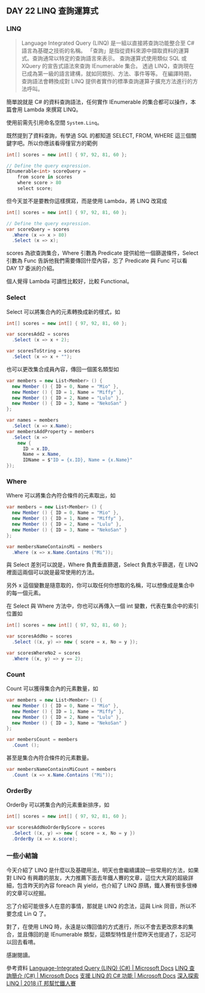 ## DAY 22 LINQ 查詢運算式

### LINQ

> Language Integrated Query (LINQ) 是一組以直接將查詢功能整合至 C# 語言為基礎之技術的名稱。
> 「查詢」是指從資料來源中擷取資料的運算式。查詢通常以特定的查詢語言來表示。
> 查詢運算式使用類似 SQL 或 XQuery 的宣告式語法來查詢 IEnumerable 集合。
> 透過 LINQ，查詢現在已成為第一級的語言建構，就如同類別、方法、事件等等。
> 在編譯時期，查詢語法會轉換成對 LINQ 提供者實作的標準查詢運算子擴充方法進行的方法呼叫。

簡單說就是 C# 的資料查詢語法，任何實作 IEnumerable 的集合都可以操作，本篇會用 Lambda 來撰寫 LINQ。

使用前需先引用命名空間 ```System.Linq```。 

既然提到了資料查詢，有學過 SQL 的都知道 SELECT, FROM, WHERE 這三個關鍵字吧。所以你應該看得懂官方的範例

```csharp
int[] scores = new int[] { 97, 92, 81, 60 };

// Define the query expression.
IEnumerable<int> scoreQuery =
    from score in scores
    where score > 80
    select score;
```

但今天並不是要教你這樣撰寫，而是使用 Lambda，將 LINQ 改寫成

```csharp
int[] scores = new int[] { 97, 92, 81, 60 };

// Define the query expression.
var scoreQuery = scores
  .Where (x => x > 80)
  .Select (x => x);
```

scores 為欲查詢集合，Where 引數為 Predicate 提供給他一個篩選條件，Select 引數為 Func 告訴他我們需要傳回什麼內容，忘了 Predicate 與 Func 可以看 DAY 17 委派的介紹。

個人覺得 Lambda 可讀性比較好，比較 Functional。

### Select

Select 可以將集合內的元素轉換成新的樣式，如

```csharp
int[] scores = new int[] { 97, 92, 81, 60 };

var scoresAdd2 = scores
  .Select (x => x + 2);

var scoresToString = scores
  .Select (x => x + "");
```

也可以更改集合成員內容，傳回一個匿名類型如

```csharp
var members = new List<Member> () {
  new Member () { ID = 0, Name = "Mio" },
  new Member () { ID = 1, Name = "Miffy" },
  new Member () { ID = 2, Name = "Lulu" },
  new Member () { ID = 3, Name = "NekoSan" }
};

var names = members
  .Select (x => x.Name);
var membersAddProperty = members
  .Select (x =>
    new {
      ID = x.ID,
      Name = x.Name,
      IDName = $"ID = {x.ID}, Name = {x.Name}"
});
```

### Where

Where 可以將集合內符合條件的元素取出，如

```csharp
var members = new List<Member> () {
  new Member () { ID = 0, Name = "Mio" },
  new Member () { ID = 1, Name = "Miffy" },
  new Member () { ID = 2, Name = "Lulu" },
  new Member () { ID = 3, Name = "NekoSan" }
};

var membersNameContainsMi = members
  .Where (x => x.Name.Contains ("Mi"));
```

與 Select 差別可以說是，Where 負責垂直篩選，Select 負責水平篩選，在 LINQ 裡面這兩個可以說是最常使用的方法。

另外 x 這個變數是隨意取的，你可以取任何你想取的名稱，可以想像成是集合中的每一個元素。

在 Select 與 Where 方法中，你也可以再傳入一個 int 變數，代表在集合中的索引位置如

```csharp
int[] scores = new int[] { 97, 92, 81, 60 };

var scoresAddNo = scores
  .Select ((x, y) => new { score = x, No = y });

var scoresWhereNo2 = scores
  .Where ((x, y) => y == 2);
```

### Count

Count 可以獲得集合內的元素數量，如

```csharp
var members = new List<Member> () {
  new Member () { ID = 0, Name = "Mio" },
  new Member () { ID = 1, Name = "Miffy" },
  new Member () { ID = 2, Name = "Lulu" },
  new Member () { ID = 3, Name = "NekoSan" }
};

var membersCount = members
  .Count ();
```

甚至是集合內符合條件的元素數量。

```csharp
var membersNameContainsMiCount = members
  .Count (x => x.Name.Contains ("Mi"));
```

### OrderBy

OrderBy 可以將集合內的元素重新排序，如

```csharp
int[] scores = new int[] { 97, 92, 81, 60 };

var scoresAddNoOrderByScore = scores
  .Select ((x, y) => new { score = x, No = y })
  .OrderBy (x => x.score);
```

### 一些小結論

今天介紹了 LINQ 是什麼以及基礎用法，明天也會繼續講說一些常用的方法，如果對 LINQ 有興趣的朋友，大力推薦下面去年鐵人賽的文章，這位大大寫的超級詳細，包含昨天的內容 foreach 與 yield，也介紹了 LINQ 原碼，鐵人賽有很多很棒的文章可以挖掘。

忘了介紹可能很多人在意的事情，那就是 LINQ 的念法，這與 Link 同音，所以不要念成 Lin Q 了。

對了，在使用 LINQ 時，永遠是以傳回值的方式進行，所以不會去更改原本的集合，並且傳回的是 IEnumerable 類型，這類型特性是什麼昨天也提過了，忘記可以回去看唷。

感謝閱讀。

參考資料
[Language-Integrated Query (LINQ) (C#) | Microsoft Docs]
[LINQ 查詢簡介 (C#) | Microsoft Docs]
[支援 LINQ 的 C# 功能 | Microsoft Docs]
[深入探索LINQ | 2018 iT 邦幫忙鐵人賽]

[Language-Integrated Query (LINQ) (C#) | Microsoft Docs]: https://docs.microsoft.com/zh-tw/dotnet/csharp/programming-guide/concepts/linq/
[LINQ 查詢簡介 (C#) | Microsoft Docs]: https://docs.microsoft.com/zh-tw/dotnet/csharp/programming-guide/concepts/linq/introduction-to-linq-queries
[支援 LINQ 的 C# 功能 | Microsoft Docs]: https://docs.microsoft.com/zh-tw/dotnet/csharp/programming-guide/concepts/linq/features-that-support-linq
[深入探索LINQ | 2018 iT 邦幫忙鐵人賽]: https://ithelp.ithome.com.tw/users/20107789/ironman/1574?page=2